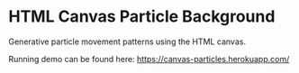 # HTML Canvas Particle Background
Generative particle movement patterns using the HTML canvas.

Running demo can be found here:
https://canvas-particles.herokuapp.com/
